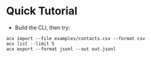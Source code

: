 # Quick Tutorial
- Build the CLI, then try:
```
acx import --file examples/contacts.csv --format csv
acx list --limit 5
acx export --format jsonl --out out.jsonl
```
